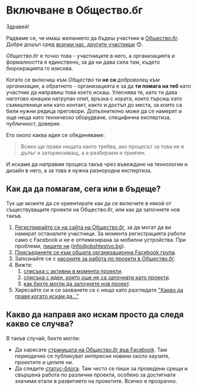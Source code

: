 # Включване в Общество.бг

Здравей!

Радваме се, че имаш желанието да бъдеш участник в [Общество.бг](https://www.obshtestvo.bg). Добре дошъл сред [всички нас, другите участници](https://www.facebook.com/groups/obshtestvo/members/) :blush:.

*Общество.бг* е точно това - участниците в него, а организацията и формалността е единствено, за да ни дава сила там, където бюрокрацията го изисква.

Когато се включиш към *Общество* ти **не си** *доброволец към организация*, а обратното - организацията е за да **ти помага на теб** като участник да направиш това което искаш. Улеснява те, като ти дава наготово юнашки натрупан опит, връзка с хората, които търсиш като съмишленици или като контакт, както и достъп до места, за които са били нужни редица преговори. Допълнително може да се намерят и още неща като техническо оборудване, специфична експертиза, публичност, доверие.

Ето около каква идея се обединяваме:

> Всеки ще прави нещата както трябва, ако процесът за това не е дълъг и затормозяващ, а е разбираем и приятен.

И искаме да направим процеса такъв чрез въвеждане на технологии и дизайн в него, а за това е нужна разнородна експертиза.

## Как да да помагам, сега или в бъдеще?

Тук ще можете да се ориентирате как да се включите в някой от
съществуващите проекти на Общество.бг, или как да започнете нов такъв.

1.  [Регистрирайте се на сайта на Общество.бг](https://www.obshtestvo.bg/join), за да могат да ви намират останалите участници. За момента регистрацията работи само с Facebook и не е оптимизирана за мобилни устройства. При проблеми, [пишете ни](mailto:info@obshtestvo.bg) (info@obshtestvo.bg).
2.  [Присъединете се към общата организационна Facebook група](https://www.facebook.com/groups/obshtestvo).
3.  Запознайте се с [насоките за работа по проекти в Общество.бг](rules.md).
4.  Вижте:
    1. [списъка с активни в момента проекти](projects#readme).
    1. [списъка с идеи, които още не са започнати като проекти](https://github.com/obshtestvo/guides/issues/3).
    1. [как бихте могли да започнете нов проект](https://github.com/obshtestvo/guides/issues/2).
5. Харесайте си и се захванете се с нещо като разгледате ["Какво да правя когато искам да..."](checklists.md#readme)

## Какво да направя ако искам просто да следя какво се случва?

В такъв случай, бихте могли:

-   Да харесате [страницата на Общество.бг във Facebook](https://www.facebook.com/obshtestvo.bg).
    Там периодично се публикуват интересни новини около каузите, проектите и целите ни.
-   Да следите [статус-блогa](https://status.obshtestvo.bg). Там често се 
    пише за проведени срещи и свършена работа по различни проекти, особено за
    достигнати значими етапи в развитието на проектите. Всичко е прозрачно.
